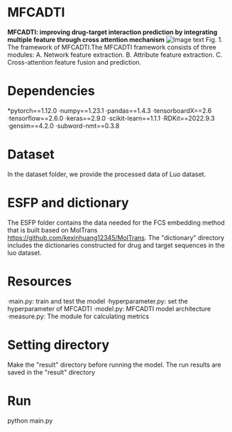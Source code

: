 # MFCADTI
**MFCADTI: improving drug-target interaction prediction by integrating multiple feature through cross attention mechanism**
![Image text](https://github.com/Dejavun/MFCADTI/blob/086f9db38b17dc13066b7442fb782b81fe807a72/CrossAttentionDTI.png)
Fig. 1. The framework of MFCADTI.The MFCADTI framework consists of three modules: A. Network feature extraction. B. Attribute feature extraction. C. Cross-attention feature fusion and prediction.

# Dependencies
*pytorch==1.12.0
·numpy==1.23.1
·pandas==1.4.3
·tensorboardX==2.6
·tensorflow==2.6.0
·keras==2.9.0
·scikit-learn==1.1.1
·RDKit==2022.9.3
·gensim==4.2.0
·subword-nmt==0.3.8

# Dataset
In the dataset folder, we provide the processed data of Luo dataset.

# ESFP and dictionary
The ESFP folder contains the data needed for the FCS embedding method that is built based on MolTrans https://github.com/kexinhuang12345/MolTrans. The "dictionary" directory includes the dictionaries constructed for drug and target sequences in the luo dataset.

# Resources
·main.py: train and test the model
·hyperparameter.py: set the hyperparameter of MFCADTI
·model.py: MFCADTI model architecture
·measure.py: The module for calculating metrics

# Setting directory
Make the "result" directory before running the model. The run results are saved in the "result" directory

# Run
python main.py


